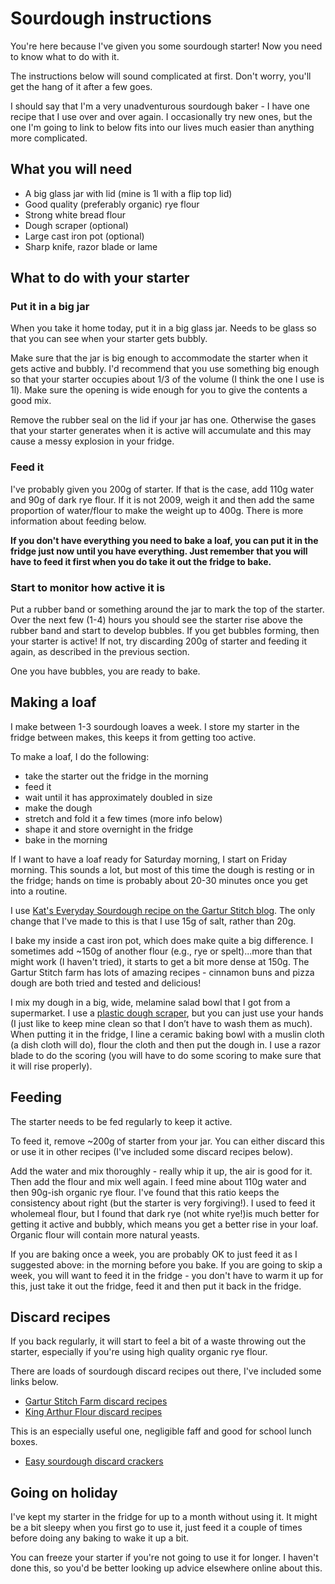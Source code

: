 # Sourdough instructions

You're here because I've given you some sourdough starter! Now you need to know what to do with it.

The instructions below will sound complicated at first. Don't worry, you'll get the hang of it after a few goes.

I should say that I'm a very unadventurous sourdough baker - I have one recipe that I use over and over again. I occasionally try new ones, but the one I'm going to link to below fits into our lives much easier than anything more complicated.

## What you will need

- A big glass jar with lid (mine is 1l with a flip top lid)
- Good quality (preferably organic) rye flour
- Strong white bread flour
- Dough scraper (optional)
- Large cast iron pot (optional)
- Sharp knife, razor blade or lame

## What to do with your starter

### Put it in a big jar

When you take it home today, put it in a big glass jar. Needs to be glass so that you can see when your starter gets bubbly.

Make sure that the jar is big enough to accommodate the starter when it gets active and bubbly. I'd recommend that you use something big enough so that your starter occupies about 1/3 of the volume (I think the one I use is 1l). Make sure the opening is wide enough for you to give the contents a good mix.

Remove the rubber seal on the lid if your jar has one. Otherwise the gases that your starter generates when it is active will accumulate and this may cause a messy explosion in your fridge.

### Feed it

I've probably given you 200g of starter. If that is the case, add 110g water and 90g of dark rye flour. If it is not 2009, weigh it and then add the same proportion of water/flour to make the weight up to 400g. There is more information about feeding below.

**If you don't have everything you need to bake a loaf, you can put it in the fridge just now until you have everything.  Just remember that you will have to feed it first when you do take it out the fridge to bake.**

### Start to monitor how active it is

Put a rubber band or something around the jar to mark the top of the starter.  Over the next few (1-4) hours you should see the starter rise above the rubber band and start to develop bubbles.  If you get bubbles forming, then your starter is active!  If not, try discarding 200g of starter and feeding it again, as described in the previous section.

One you have bubbles, you are ready to bake.

## Making a loaf

I make between 1-3 sourdough loaves a week. I store my starter in the fridge between makes, this keeps it from getting too active.

To make a loaf, I do the following:
- take the starter out the fridge in the morning
- feed it
- wait until it has approximately doubled in size
- make the dough
- stretch and fold it a few times (more info below)
- shape it and store overnight in the fridge
- bake in the morning

If I want to have a loaf ready for Saturday morning, I start on Friday morning. This sounds a lot, but most of this time the dough is resting or in the fridge; hands on time is probably about 20-30 minutes once you get into a routine.

I use [Kat's Everyday Sourdough recipe on the Gartur Stitch blog](https://garturstitchfarm.com/blog/kats-basic-sourdough). The only change that I've made to this is that I use 15g of salt, rather than 20g.

I bake my inside a cast iron pot, which does make quite a big difference.  I sometimes add ~150g of another flour (e.g., rye or spelt)...more than that might work (I haven't tried), it starts to get a bit more dense at 150g.  The Gartur Stitch farm has lots of amazing recipes - cinnamon buns and pizza dough are both tried and tested and delicious!

I mix my dough in a big, wide, melamine salad bowl that I got from a supermarket.  I use a [plastic dough scraper]( https://www.amazon.co.uk/Vogue-E401-Plain-Plastic-Scraper/dp/B00237UYDG/), but you can just use your hands (I just like to keep mine clean so that I don’t have to wash them as much).  When putting it in the fridge, I line a ceramic baking bowl with a muslin cloth (a dish cloth will do), flour the cloth and then put the dough in.  I use a razor blade to do the scoring (you will have to do some scoring to make sure that it will rise properly).

## Feeding 

The starter needs to be fed regularly to keep it active.

To feed it, remove ~200g of starter from your jar. You can either discard this or use it in other recipes (I've included some discard recipes below).

Add the water and mix thoroughly - really whip it up, the air is good for it. Then add the flour and mix well again.  I feed mine about 110g water and then 90g-ish organic rye flour. I've found that this ratio keeps the consistency about right (but the starter is very forgiving!). I used to feed it wholemeal flour, but I found that dark rye (not white rye!)is much better for getting it active and bubbly, which means you get a better rise in your loaf. Organic flour will contain more natural yeasts.

If you are baking once a week, you are probably OK to just feed it as I suggested above: in the morning before you bake.  If you are going to skip a week, you will want to feed it in the fridge - you don't have to warm it up for this, just take it out the fridge, feed it and then put it back in the fridge.

## Discard recipes

If you back regularly, it will start to feel a bit of a waste throwing out the starter, especially if you're using high quality organic rye flour.

There are loads of sourdough discard recipes out there, I've included some links below.

- [Gartur Stitch Farm discard recipes](https://garturstitchfarm.com/everyday-sourdough-discard-recipes)
- [King Arthur Flour discard recipes](https://www.kingarthurflour.com/recipes/collections/sourdough-discard-recipes)

This is an especially useful one, negligible faff and good for school lunch boxes.
- [Easy sourdough discard crackers](https://alexandracooks.com/2022/09/11/easy-sourdough-discard-crackers-5-ingredients/)
 


## Going on holiday

I've kept my starter in the fridge for up to a month without using it. It might be a bit sleepy when you first go to use it, just feed it a couple of times before doing any baking to wake it up a bit.

You can freeze your starter if you're not going to use it for longer. I haven't done this, so you'd be better looking up advice elsewhere online about this.